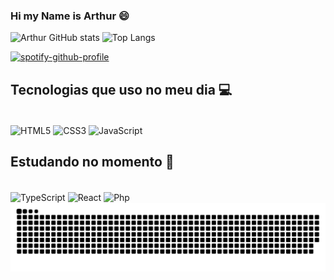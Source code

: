 
### Hi my Name is Arthur 😄

![Arthur GitHub stats](https://github-readme-stats.vercel.app/api?username=Tutuixa&show_icons=true&theme=vue-dark)
![Top Langs](https://github-readme-stats.vercel.app/api/top-langs/?username=Tutuixa&layout=compact&theme=vue-dark)

[![spotify-github-profile](https://spotify-github-profile.kittinanx.com/api/view?uid=31bx6bjb5qwb62lygtyy5z7lknsa&cover_image=true&theme=novatorem&show_offline=false&background_color=121212&interchange=true&bar_color=53b14f&bar_color_cover=false)](https://spotify-github-profile.kittinanx.com/api/view?uid=31bx6bjb5qwb62lygtyy5z7lknsa&redirect=true)

## Tecnologias que uso no meu dia 💻

<div style="display: inline_block"><br/>
<img align="center" alt="HTML5" src="https://img.shields.io/badge/HTML5-E34F26?style=for-the-badge&logo=html5&logoColor=white">
<img align="center" alt="CSS3" src="https://img.shields.io/badge/CSS3-1572B6?style=for-the-badge&logo=css3&logoColor=white">
<img align="center" alt="JavaScript" src="https://img.shields.io/badge/JavaScript-F7DF1E?style=for-the-badge&logo=javascript&logoColor=black">
</div>

## Estudando no momento 📖

<div style="display: inline_block"><br/>
<img align="center" alt="TypeScript" src="https://img.shields.io/badge/TypeScript-007ACC?style=for-the-badge&logo=typescript&logoColor=white">
<img align="center" alt="React" src="https://img.shields.io/badge/React-20232A?style=for-the-badge&logo=react&logoColor=61DAFB">
<img align="center" alt="Php" src="https://img.shields.io/badge/PHP-777BB4?style=for-the-badge&logo=php&logoColor=white">

</div>

<picture align="center">
  <source media="(prefers-color-scheme: dark)" srcset="https://raw.githubusercontent.com/Tutuixa/Tutuixa/output/github-contribution-grid-snake-dark.svg">
  <source media="(prefers-color-scheme: light)" srcset="https://raw.githubusercontent.com/Tutuixa/Tutuixa/output/github-contribution-grid-snake-dark.svg">
  <img align="center" alt="github contribution grid snake animation" src="https://raw.githubusercontent.com/mari4souza/mari4souza/output/github-contribution-grid-snake.svg">
</picture>

